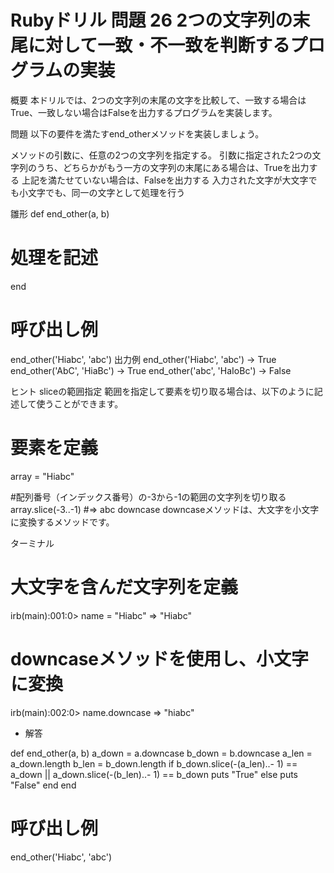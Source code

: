 # Rubyドリル 問題 26 2つの文字列の末尾に対して一致・不一致を判断するプログラムの実装

概要
本ドリルでは、2つの文字列の末尾の文字を比較して、一致する場合はTrue、一致しない場合はFalseを出力するプログラムを実装します。

問題
以下の要件を満たすend_otherメソッドを実装しましょう。

メソッドの引数に、任意の2つの文字列を指定する。
引数に指定された2つの文字列のうち、どちらかがもう一方の文字列の末尾にある場合は、Trueを出力する
上記を満たせていない場合は、Falseを出力する
入力された文字が大文字でも小文字でも、同一の文字として処理を行う

雛形
def end_other(a, b)
  # 処理を記述
end

# 呼び出し例
end_other('Hiabc', 'abc') 
出力例
end_other('Hiabc', 'abc') → True
end_other('AbC', 'HiaBc') → True
end_other('abc', 'HaIoBc') → False

ヒント
sliceの範囲指定
範囲を指定して要素を切り取る場合は、以下のように記述して使うことができます。

# 要素を定義
array = "Hiabc"

#配列番号（インデックス番号）の-3から-1の範囲の文字列を切り取る
array.slice(-3..-1)
#=> abc
downcase
downcaseメソッドは、大文字を小文字に変換するメソッドです。

ターミナル
# 大文字を含んだ文字列を定義
irb(main):001:0> name = "Hiabc"
=> "Hiabc"

# downcaseメソッドを使用し、小文字に変換
irb(main):002:0> name.downcase
=> "hiabc"

- 解答

def end_other(a, b)
  a_down = a.downcase
  b_down = b.downcase
  a_len = a_down.length
  b_len = b_down.length
  if b_down.slice(-(a_len)..- 1) == a_down || a_down.slice(-(b_len)..- 1) == b_down
    puts "True"
  else
    puts "False"
  end
end

# 呼び出し例
end_other('Hiabc', 'abc')